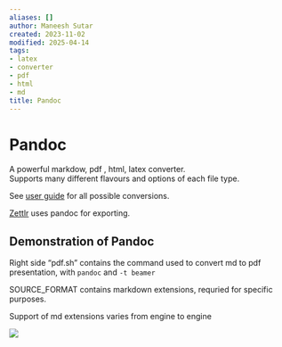 ```yaml
---
aliases: []
author: Maneesh Sutar
created: 2023-11-02
modified: 2025-04-14
tags:
- latex
- converter
- pdf
- html
- md
title: Pandoc
---
```


# Pandoc

A powerful markdow, pdf , html, latex converter.  
Supports many different flavours and options of each file type.

See [user guide](https://pandoc.org/MANUAL.html) for all possible conversions.

[Zettlr](https://www.zettlr.com/) uses pandoc for exporting.

## Demonstration of Pandoc

Right side “pdf.sh” contains the command used to convert md to pdf presentation, with `pandoc` and `-t beamer`

SOURCE_FORMAT contains markdown extensions, requried for specific purposes.

Support of md extensions varies from engine to engine

![](Artifacts/pandoc_demo.png)

